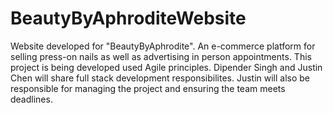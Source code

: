 # BeautyByAphroditeWebsite
Website developed for "BeautyByAphrodite".  An e-commerce platform for selling press-on nails as well as advertising in person appointments.
This project is being developed used Agile principles.  Dipender Singh and Justin Chen will share full stack development responsibilites.  Justin will also be responsible for managing the project and ensuring the team meets deadlines.
